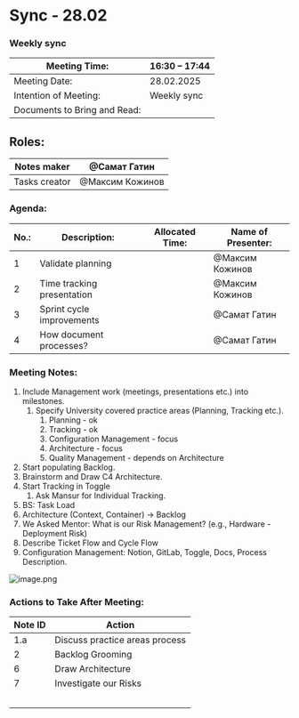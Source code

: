 # Sync - 28.02

### Weekly sync

| Meeting Time: | 16:30 – 17:44 |
| --- | --- |
| Meeting Date: | 28.02.2025 |
| Intention of Meeting: | Weekly sync |
| Documents to Bring and Read: |  |

## Roles:

| Notes maker | @Самат Гатин  |
| --- | --- |
| Tasks creator | @Максим Кожинов  |

### Agenda:

| No.: | Description: | Allocated Time: | Name of Presenter: |
| --- | --- | --- | --- |
| 1 | Validate planning |  | @Максим Кожинов  |
| 2 | Time tracking presentation |  | @Максим Кожинов  |
| 3 | Sprint cycle improvements |  | @Самат Гатин  |
| 4 | How document processes? |  | @Самат Гатин  |

### Meeting Notes:

1. Include Management work (meetings, presentations etc.) into milestones.
    1. Specify University covered practice areas (Planning, Tracking etc.).
        1. Planning - ok
        2. Tracking - ok
        3. Configuration Management - focus
        4. Architecture - focus
        5. Quality Management - depends on Architecture
2. Start populating Backlog.
3. Brainstorm and Draw C4 Architecture.
4. Start Tracking in Toggle
    1. Ask Mansur for Individual Tracking.
5. BS: Task Load
6. Architecture (Context, Container) → Backlog
7. We Asked Mentor: What is our Risk Management? (e.g., Hardware - Deployment Risk)
8. Describe Ticket Flow and Cycle Flow
9. Configuration Management: Notion, GitLab, Toggle, Docs, Process Description.

![image.png](Sync%20-%2028%2002%201a8c9732b84e80f6b7cbfae9e98f63d2/image.png)

### Actions to Take After Meeting:

| Note ID | Action |
| --- | --- |
| 1.a | Discuss practice areas process |
| 2 | Backlog Grooming |
| 6 | Draw Architecture |
| 7 | Investigate our Risks |
|  |  |
|  |  |
|  |  |
|  |  |
|  |  |